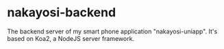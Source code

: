 # nakayosi-backend
The backend server of my smart phone application "nakayosi-uniapp".
It's based on Koa2, a NodeJS server framework.
